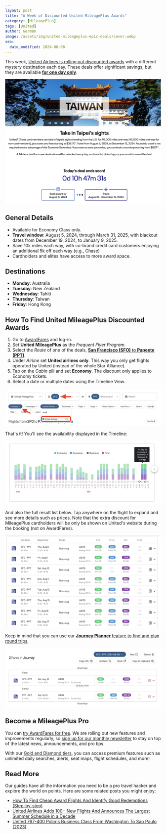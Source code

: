 ```yaml
---
layout: post
title: "A Week of Discounted United MileagePlus Awards"
category: [MileagePlus]
tags: [United]
author: Germán
image: /assets/img/united-mileageplus-epic-deals/cover.webp
seo:
  date_modified: 2024-08-08
---
```


This week, [United Airlines is rolling out discounted awards](https://www.united.com/en-us/spacwod-hongkong) with a different mystery destination each day. These deals offer significant savings, but they are available [**for one day only**](https://www.united.com/en-us/spacwod-hongkong).

<img src="../assets/img/united-mileageplus-epic-deals/taiwan.webp" alt="Book United MileagePlus Discounted Awards." class="noborder"/>

## General Details

* Available for Economy Class only.
* **Travel window**: August 5, 2024, through March 31, 2025, with blackout dates from December 19, 2024, to January 9, 2025.
* Save 10k miles each way, with co-brand credit card customers enjoying an additional 5k off each way (e.g., Chase)
* Cardholders and elites have access to more award space.

## Destinations

* **Monday**: Australia
* **Tuesday**: New Zealand
* **Wednesday**: Tahiti
* **Thursday**: Taiwan
* **Friday**: Hong Kong

## How To Find United MileagePlus Discounted Awards

1. Go to [AwardFares](https://awardfares.com/search) and log-in.
2. Set **United MileagePlus** as the *Frequent Flyer Program*.
3. Select the *Route* of one of the deals, [**San Francisco (SFO)** to **Papeete (PPT)**](https://awardfares.com/search?SFO.PPT.;a:UA;z:united).
4. Under *Airline* set **United airlines only**. This way you only get flights operated by United (instead of the whole Star Alliance).
5. Tap on the *Cabin* pill and set **Economy**. The discount only applies to Economy tickets.
6. Select a date or multiple dates using the Timeline View.

<img src="../assets/img/united-mileageplus-epic-deals/united-find-deals.webp" alt="Book United MileagePlus Discounted Awards." class="noborder"/>

That's it! You'll see the availability displayed in the Timeline:

<img src="../assets/img/united-mileageplus-epic-deals/sfo-ppt-timeline.webp" alt="Book United MileagePlus Discounted Awards." class="noborder"/>

And also the full result list below. Tap anywhere on the flight to expand and see more details such as prices. Note that the extra discount for MileagePlus cardholders will be only be shown on United's website during the booking (not on AwardFares).

<img src="../assets/img/united-mileageplus-epic-deals/sfo-ppt-list.webp" alt="Book United MileagePlus Discounted Awards." class="noborder"/>

Keep in mind that you can use our [**Journey Planner** feature to find and plan round trips](https://blog.awardfares.com/round-trip-award-flights/).

<img src="../assets/img/united-mileageplus-epic-deals/journey-planner.webp" alt="Use the Journey Planner in AwardFares to plan round trips with United MileagePlus." class="noborder"/>

## Become a MileagePlus Pro

You can [try AwardFares for free](https://awardfares.com/). We are rolling out new features and improvements regularly, so [sign up for our monthly newsletter](https://awardfares.com/newsletter) to stay on top of the latest news, announcements, and pro tips.

With our [Gold and Diamond tiers](https://awardfares.com/pricing), you can access premium features such as unlimited daily searches, alerts, seat maps, flight schedules, and more!

## Read More

Our guides have all the information you need to be a pro travel hacker and explore the world on points. Here are some related posts you might enjoy:

- [How To Find Cheap Award Flights And Identify Good Redemptions (Step-by-step)](https://blog.awardfares.com/how-to-find-cheap-award-flights/)
- [United Airlines Adds 100+ New Flights And Announces The Largest Summer Schedule in a Decade](https://blog.awardfares.com/united-summer-routes-2024/)
- [United 767-400 Polaris Business Class From Washington To Sao Paulo (2023)](https://blog.awardfares.com/united-polaris-review-2023/)